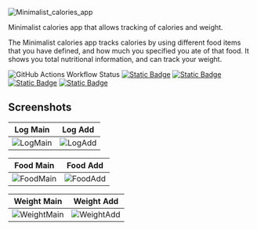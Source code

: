 ![Minimalist_calories_app](https://github.com/user-attachments/assets/4bb06532-0dcb-4aa4-b87b-8444a7333cec)

Minimalist calories app that allows tracking of calories and weight.

The Minimalist calories app tracks calories by using different food items that you have defined, and how much you specified you ate of that food. It shows you total nutritional information, and can track your weight.

![GitHub Actions Workflow Status](https://img.shields.io/github/actions/workflow/status/LodewykRoux/minimalist-calories-app/dart.yml?branch=main&label=Build%20%26%20Test&color=fff)
[![Static Badge](https://img.shields.io/badge/flutter-v3.16.3-blue?logo=flutter&logoColor=white&color=%2302569B)](https://github.com/flutter/flutter)
[![Static Badge](https://img.shields.io/badge/dio-v5.4.3-blue?logoColor=white&color=%2302569B)]([https://pub.dev/packages/provider](https://pub.dev/packages/dio))
[![Static Badge](https://img.shields.io/badge/provider-v6.1.2-blue?logoColor=white&color=%2302569B)](https://pub.dev/packages/provider)
[![Static Badge](https://img.shields.io/badge/mockito-v5.4.4-blue?logoColor=white&color=%2302569B)](https://pub.dev/packages/mockito)

## Screenshots

| Log Main | Log Add |
|----------|---------|
| ![LogMain](https://github.com/user-attachments/assets/dc4677ac-88ee-4f7a-ab41-a440ec8b2116) | ![LogAdd](https://github.com/user-attachments/assets/7ac897b9-1c6b-41af-8a87-6e7b1716e951) |

| Food Main | Food Add |
|-----------|---------|
| ![FoodMain](https://github.com/user-attachments/assets/0aa90eb5-cd8d-41a2-a0ea-031c6a329e89) | ![FoodAdd](https://github.com/user-attachments/assets/43712d66-0048-4d47-a352-17285c4ea55d) |

| Weight Main | Weight Add |
|------------|-----------|
| ![WeightMain](https://github.com/user-attachments/assets/6f22db81-217b-4df6-9a7b-84b0abacd0a0) | ![WeightAdd](https://github.com/user-attachments/assets/0c386d5e-9195-40a8-a134-3361c0c2785a) |

